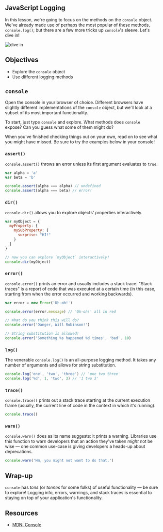 JavaScript Logging
---

In this lesson, we're going to focus on the methods on the `console` object.
We've already made use of perhaps the most popular of these methods,
`console.log()`; but there are a few more tricks up `console`'s sleeve. Let's
dive in!

![dive in](http://i.giphy.com/LlPGmmhr0GcKs.gif)

## Objectives

- Explore the `console` object
- Use different logging methods

## `console`

Open the console in your browser of choice. Different browsers have slightly
different implementations of the `console` object, but we'll look at a subset
of its most important functionality.

To start, just type `console` and explore. What methods does `console` expose?
Can you guess what some of them might do?

When you've finished checking things out on your own, read on to see what you
might have missed. Be sure to try the examples below in your console!

### `assert()`

`console.assert()` throws an error unless its first argument evaluates to
`true`.

``` javascript
var alpha = 'a'
var beta = 'b'

console.assert(alpha === alpha) // undefined
console.assert(alpha === beta) // error!
```

### `dir()`

`console.dir()` allows you to explore objects' properties interactively.

``` javascript
var myObject = {
  myProperty: {
    mySubProperty: {
      surprise: "HI!"
    }
  }
}

// now you can explore `myObject` interactively!
console.dir(myObject)
```

### `error()`

`console.error()` prints an error and usually includes a stack trace. "Stack
traces" is a report of code that was executed at a certain time (in this case,
starting from when the error occurred and working backwards).

``` javascript
var error = new Error('Uh-oh!')

console.error(error.message) // 'Uh-oh!' all in red

// What do you think this will do?
console.error('Danger, Will Robinson!')

// String substitution is allowed!
console.error('Something %s happened %d times', 'bad', 10)
```

### `log()`

The venerable `console.log()` is an all-purpose logging method. It takes any
number of arguments and allows for string substitution.

``` javascript
console.log('one', 'two', 'three') // 'one two three'
console.log('%d', 1, 'two', 3) // '1 two 3'
```

### `trace()`

`console.trace()` prints out a stack trace starting at the current execution
frame (usually, the current line of code in the context in which it's running).

``` javascript
console.trace()
```

### `warn()`

`console.warn()` does as its name suggests: it prints a warning. Libraries use
this function to warn developers that an action they've taken _might_ not be
wise — one common use-case is giving developers a heads-up about deprecations.

``` javascript
console.warn('Hm, you might not want to do that.')
```

## Wrap-up

`console` has _tons_ (or _tonnes_ for some folks) of useful functionality — be
sure to explore! Logging info, errors, warnings, and stack traces is essential
to staying on top of your application's functionality.

## Resources

- [MDN: Console](https://developer.mozilla.org/en-US/docs/Web/API/Console)
